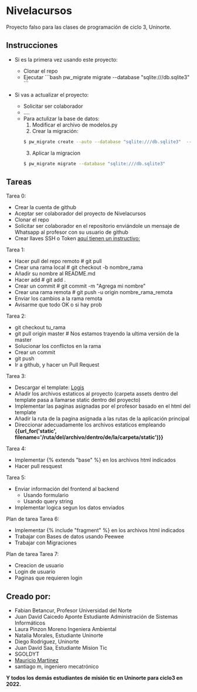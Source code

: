 # Nivelacursos

Proyecto falso para las clases de programación de ciclo 3, Uninorte.

## Instrucciones
- Si es la primera vez usando este proyecto:
    - Clonar el repo
    - Ejecutar
    ´´´bash
    pw_migrate migrate --database "sqlite:///db.sqlite3"
    ´´´

- Si vas a actualizar el proyecto:
    - Solicitar ser colaborador
    - ....
    - Para actulizar la base de datos:
        1. Modificar el archivo de modelos.py
        2. Crear la migración:
        ```bash
        $ pw_migrate create --auto --database "sqlite:///db.sqlite3"  --auto-source modelos.py <nombre_de_la_migracion>
        ``` 
        3. Aplicar la migracion
        ```bash
        $ pw_migrate migrate --database "sqlite:///db.sqlite3"
        ```

## Tareas
Tarea 0:
- Crear la cuenta de github 
- Aceptar ser colaborador del proyecto de Nivelacursos
- Clonar el repo 
- Solicitar ser colaborador en el repositorio enviándole un mensaje de Whatsapp al profesor con su usuario de github
- Crear llaves SSH o Token [aquí tienen un instructivo:](https://docs.github.com/en/authentication/connecting-to-github-with-ssh/checking-for-existing-ssh-keys)

Tarea 1:
- Hacer pull del repo remoto # git pull
- Crear una rama local # git checkout -b nombre_rama
- Añadir su nombre al README.md
- Hacer add # git add .
- Crear un commit # git commit -m "Agrega mi nombre"
- Crear una rama remota # git push -u origin nombre_rama_remota
- Enviar los cambios a la rama remota
- Avisarme que todo OK o si hay prob

Tarea 2:
- git checkout tu_rama
- git pull origin master  # Nos estamos trayendo la ultima versión de la master
- Solucionar los conflictos en la rama
- Crear un commit
- git push 
- Ir a github, y hacer un Pull Request

Tarea 3:
- Descargar el template: [Logis](https://bootstrapmade.com/logis-bootstrap-logistics-website-template/)
- Añadir los archivos estaticos al proyecto (carpeta assets dentro del  template pasa a llamarse static dentro del proyecto)
- Implementar las paginas asignadas por el profesor basado en el html del template
- Añadir la ruta de la pagina asignada a las rutas de la aplicación principal
- Direccionar adecuadamente los archivos estaticos empleando **{{url_for('static', filename='/ruta/del/archivo/dentro/de/la/carpeta/static')}}** 

Tarea 4:
- Implementar {% extends "base" %} en los archivos html indicados
- Hacer pull resquest

Tarea 5:
- Enviar información del frontend al backend
    - Usando formulario
    - Usando query string
- Implementar logica segun los datos enviados

Plan de tarea Tarea 6:
- Implementar {% include "fragment" %} en los archivos html indicados
- Trabajar con Bases de datos usando Peewee
- Trabajar con Migraciones

Plan de tarea Tarea 7:
- Creacion de usuario
- Login de usuario
- Paginas que requieren login


## Creado por:

- Fabian Betancur, Profesor Universidad del Norte
- Juan David Caicedo Aponte Estudiante Administración de Sistemas Informáticos
- Laura Pinzon Moreno Ingeniera Ambiental 
- Natalia Morales, Estudiante Uninorte
- Diego Rodriguez, Uninorte
- Juan David Saa, Estudiante Mision Tic
- SGOLDYT
- [Mauricio Martinez](https://xhlar.com)
- santiago m, ingeniero mecatrónico

**Y todos los demás estudiantes de misión tic en Uninorte para ciclo3 en 2022.**
